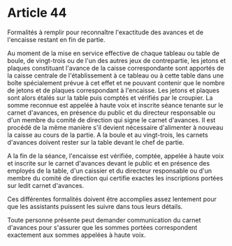 # Article 44

Formalités à remplir pour reconnaître l'exactitude des avances et de l'encaisse restant en fin de partie.

Au moment de la mise en service effective de chaque tableau ou table de boule, de vingt-trois ou de l'un des autres jeux de contrepartie, les jetons et plaques constituant l'avance de la caisse correspondante sont apportés de la caisse centrale de l'établissement à ce tableau ou à cette table dans une boîte spécialement prévue à cet effet et ne pouvant contenir que le nombre de jetons et de plaques correspondant à l'encaisse. Les jetons et plaques sont alors étalés sur la table puis comptés et vérifiés par le croupier. La somme reconnue est appelée à haute voix et inscrite séance tenante sur le carnet d'avances, en présence du public et du directeur responsable ou d'un membre du comité de direction qui signe le carnet d'avances. Il est procédé de la même manière s'il devient nécessaire d'alimenter à nouveau la caisse au cours de la partie. A la boule et au vingt-trois, les carnets d'avances doivent rester sur la table devant le chef de partie.

A la fin de la séance, l'encaisse est vérifiée, comptée, appelée à haute voix et inscrite sur le carnet d'avances devant le public et en présence des employés de la table, d'un caissier et du directeur responsable ou d'un membre du comité de direction qui certifie exactes les inscriptions portées sur ledit carnet d'avances.

Ces différentes formalités doivent être accomplies assez lentement pour que les assistants puissent les suivre dans tous leurs détails.

Toute personne présente peut demander communication du carnet d'avances pour s'assurer que les sommes portées correspondent exactement aux sommes appelées à haute voix.
